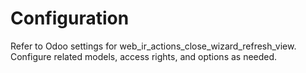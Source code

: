 # Configuration

Refer to Odoo settings for web_ir_actions_close_wizard_refresh_view. Configure related models, access rights, and options as needed.
